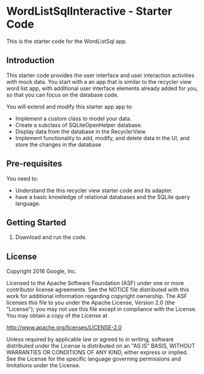 WordListSqlInteractive - Starter Code
=====================================

This is the starter code for the WordListSql app.

Introduction
------------

This starter code provides the user interface and user interaction activities
with mock data. You start with a an app that is similar to the recycler view
word list app, with additional user interface elements already added for you,
so that you can focus on the database code.

You will extend and modify this starter app app to:
- Implement a custom class to model your data.
- Create a subclass of SQLiteOpenHelper
database.
- Display data from the database in the RecyclerView.
- Implement functionality to add, modify, and delete data in the UI,
and store the changes in the database


Pre-requisites
--------------

You need to:
- Understand the this recycler view starter code and its adapter.
- have a basic knowledge of relational databases and the SQLite query language.

Getting Started
---------------

1. Download and run the code.

License
-------

Copyright 2016 Google, Inc.

Licensed to the Apache Software Foundation (ASF) under one or more contributor
license agreements.  See the NOTICE file distributed with this work for
additional information regarding copyright ownership.  The ASF licenses this
file to you under the Apache License, Version 2.0 (the "License"); you may not
use this file except in compliance with the License.  You may obtain a copy of
the License at

  http://www.apache.org/licenses/LICENSE-2.0

Unless required by applicable law or agreed to in writing, software
distributed under the License is distributed on an "AS IS" BASIS, WITHOUT
WARRANTIES OR CONDITIONS OF ANY KIND, either express or implied.  See the
License for the specific language governing permissions and limitations under
the License.
